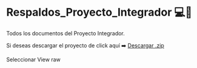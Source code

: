# Respaldos_Proyecto_Integrador 💻📄
Todos los documentos del Proyecto Integrador.

<html>
<body>
  <p>Si deseas descargar el proyecto de click aquí  ➡️  <a href="https://github.com/AndyAnderson15/Respaldos_Proyecto_Integrador/blob/main/PROYECTO_SEGUNDO_EDIFICACIONES.zip">Descargar .zip</a></p>
  
   <p>Seleccionar View raw</p>
</body>
</html>
